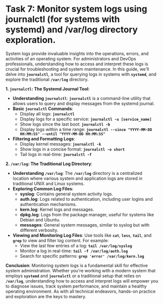 # Task 7: Monitor system logs using journalctl (for systems with systemd) and /var/log directory exploration.

System logs provide invaluable insights into the operations, errors, and activities of an operating system. For administrators and DevOps professionals, understanding how to access and interpret these logs is crucial for troubleshooting and system maintenance. In this guide, we'll delve into **`journalctl`**, a tool for querying logs in systems with **`systemd`**, and explore the traditional **`/var/log`** directory.

**1. `journalctl`: The Systemd Journal Tool**:

- **Understanding `journalctl`**:
**`journalctl`** is a command-line utility that allows users to query and display messages from the systemd journal.
- **Basic `journalctl` Commands**:
    - Display all logs: **`journalctl`**
    - Display logs for a specific service: **`journalctl -u [service_name]`**
    - Show logs since the last boot: **`journalctl -b`**
    - Display logs within a time range: **`journalctl --since "YYYY-MM-DD HH:MM:SS" --until "YYYY-MM-DD HH:MM:SS"`**
- **Filtering and Formatting Logs**:
    - Display kernel messages: **`journalctl -k`**
    - Show logs in a concise format: **`journalctl -o short`**
    - Tail logs in real-time: **`journalctl -f`**

**2. `/var/log`: The Traditional Log Directory**:

- **Understanding `/var/log`**:
The **`/var/log`** directory is a centralized location where various system and application logs are stored in traditional UNIX and Linux systems.
- **Exploring Common Log Files**:
    - **syslog**: Contains general system activity logs.
    - **auth.log**: Logs related to authentication, including user logins and authentication mechanisms.
    - **kern.log**: Kernel logs and messages.
    - **dpkg.log**: Logs from the package manager, useful for systems like Debian and Ubuntu.
    - **messages**: General system messages, similar to syslog but with different verbosity.
- **Viewing and Monitoring Log Files**:
Use tools like **`cat`**, **`less`**, **`tail`**, and **`grep`** to view and filter log content. For example:
    - View the last few entries of a log: **`tail /var/log/syslog`**
    - Monitor a log in real-time: **`tail -f /var/log/auth.log`**
    - Search for specific patterns: **`grep 'error' /var/log/kern.log`**

**Conclusion**:
Monitoring system logs is a fundamental skill for effective system administration. Whether you're working with a modern system that employs **`systemd`** and **`journalctl`** or a traditional setup that relies on **`/var/log`**, understanding how to access and interpret logs will empower you to diagnose issues, track system performance, and maintain a healthy operating environment. As with all technical endeavors, hands-on practice and exploration are the keys to mastery.
